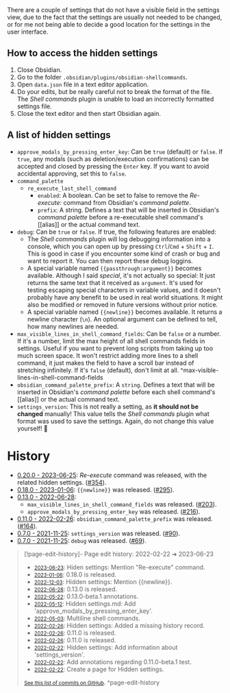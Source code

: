 There are a couple of settings that do not have a visible field in the settings view, due to the fact that the settings are usually not needed to be changed, or for me not being able to decide a good location for the settings in the user interface.

## How to access the hidden settings
1. Close Obsidian.
2. Go to the folder `.obsidian/plugins/obsidian-shellcommands`.
3. Open `data.json` file in a text editor application.
4. Do your edits, but be really careful not to break the format of the file. The *Shell commands* plugin is unable to load an incorrectly formatted settings file.
5. Close the text editor and then start Obsidian again.

## A list of hidden settings
- `approve_modals_by_pressing_enter_key`: Can be `true` (default) or `false`. If `true`, any modals (such as deletion/execution confirmations) can be accepted and closed by pressing the `Enter` key. If you want to avoid accidental approving, set this to `false`. 
- `command_palette` 
    - `re_execute_last_shell_command`
        - `enabled`: A boolean. Can be set to false to remove the _Re-execute:_ command from Obsidian's *command palette*.
        - `prefix`: A string. Defines a text that will be inserted in Obsidian's *command palette* before a re-executable shell command's [[alias]] or the actual command text.
- `debug`: Can be `true` or `false`. If true, the following features are enabled:
	- The *Shell commands* plugin will log debugging information into a console, which you can open up by pressing `Ctrl`/`Cmd` + `Shift` + `I`. This is good in case if you encounter some kind of crash or bug and want to report it. You can then report these debug loggins.
	- A special variable named `{{passthrough:argument}}` becomes available. Although I said *special*, it's not actually so special: It just returns the same text that it received as `argument`. It's used for testing escaping special characters in variable values, and it doesn't probably have any benefit to be used in real world situations. It might also be modified or removed in future versions without prior notice.
	- A special variable named `{{newline}}` becomes available. It returns a newline character (`\n`). An optional argument can be defined to tell, how many newlines are needed.
- `max_visible_lines_in_shell_command_fields`: Can be `false` or a number. If it's a number, limit the max height of all shell commands fields in settings. Useful if you want to prevent long scripts from taking up too much screen space. It won't restrict adding more lines to a shell command, it just makes the field to have a scroll bar instead of stretching infinitely. If it's `false` (default), don't limit at all. ^max-visible-lines-in-shell-command-fields
- `obsidian_command_palette_prefix`: A `string`. Defines a text that will be inserted in Obsidian's *command palette* before each shell command's [[alias]] or the actual command text.
- `settings_version`: This is not really a setting, as **it should not be changed** manually! This value tells the *Shell commands* plugin what format was used to save the settings. Again, do not change this value yourself! 🙂

# History
- [0.20.0 - 2023-06-25](https://github.com/Taitava/obsidian-shellcommands/blob/main/CHANGELOG.md#0200---2023-06-25): _Re-execute_ command was released, with the related hidden settings. ([#354](https://github.com/Taitava/obsidian-shellcommands/issues/354)).
- [0.18.0 - 2023-01-06](https://github.com/Taitava/obsidian-shellcommands/blob/main/CHANGELOG.md#0180---2023-01-06): `{{newline}}` was released. ([#295](https://github.com/Taitava/obsidian-shellcommands/issues/295)).
- [0.13.0 - 2022-06-28](https://github.com/Taitava/obsidian-shellcommands/blob/main/CHANGELOG.md#0130---2022-06-28):
	- `max_visible_lines_in_shell_command_fields` was released. ([#203](https://github.com/Taitava/obsidian-shellcommands/issues/203)).
	- `approve_modals_by_pressing_enter_key` was released. ([#216](https://github.com/Taitava/obsidian-shellcommands/issues/216)).
- [0.11.0 - 2022-02-26](https://github.com/Taitava/obsidian-shellcommands/blob/main/CHANGELOG.md#0110---2022-02-26): `obsidian_command_palette_prefix` was released. ([#164](https://github.com/Taitava/obsidian-shellcommands/issues/164)).
- [0.7.0 - 2021-11-25](https://github.com/Taitava/obsidian-shellcommands/blob/main/CHANGELOG.md#070---2021-11-25): `settings_version` was released. ([#90](https://github.com/Taitava/obsidian-shellcommands/issues/90)).
- [0.7.0 - 2021-11-25](https://github.com/Taitava/obsidian-shellcommands/blob/main/CHANGELOG.md#070---2021-11-25): `debug` was released. ([#69](https://github.com/Taitava/obsidian-shellcommands/issues/69)).


> [!page-edit-history]- Page edit history: 2022-02-22 &#10132; 2023-06-23
> - [<small>2023-06-23</small>](https://github.com/Taitava/obsidian-shellcommands-documentation/commit/f3ff1611a4c4a370f07fe70a18b7ceea01cba0bc): Hiden settings: Mention "Re-execute" command.
> - [<small>2023-01-06</small>](https://github.com/Taitava/obsidian-shellcommands-documentation/commit/65637e77d4b209f81b215d1f2222bb138b7cbf0c): 0.18.0 is released.
> - [<small>2022-12-03</small>](https://github.com/Taitava/obsidian-shellcommands-documentation/commit/5fd8e7237b33b273ae2174f19cf47ef8ef915e35): Hidden settings: Mention {{newline}}.
> - [<small>2022-06-28</small>](https://github.com/Taitava/obsidian-shellcommands-documentation/commit/49efe1a5a719cb695cc0a4a96d05c10548298804): 0.13.0 is released.
> - [<small>2022-05-22</small>](https://github.com/Taitava/obsidian-shellcommands-documentation/commit/bb37c1f8ee6630879a4d6578eae61c50730cda97): 0.13.0-beta.1 annotations.
> - [<small>2022-05-12</small>](https://github.com/Taitava/obsidian-shellcommands-documentation/commit/af84abadcd9066a857fe6c6c52da0a1f2555a9dc): Hidden settings.md: Add 'approve_modals_by_pressing_enter_key'.
> - [<small>2022-05-03</small>](https://github.com/Taitava/obsidian-shellcommands-documentation/commit/8e2b04d58bc91cd7d795b95217fd45c2fc11df2c): Multiline shell commands.
> - [<small>2022-02-26</small>](https://github.com/Taitava/obsidian-shellcommands-documentation/commit/7769b1c47ae8c0709d7631fef285d82c82dcaca7): Hidden settings: Added a missing history record.
> - [<small>2022-02-26</small>](https://github.com/Taitava/obsidian-shellcommands-documentation/commit/d6e852c88fb1ba221140841ea599189a27864a19): 0.11.0 is released.
> - [<small>2022-02-26</small>](https://github.com/Taitava/obsidian-shellcommands-documentation/commit/e5463e54d3424913624f9ebc61fcc7f5dee829cb): 0.11.0 is released.
> - [<small>2022-02-22</small>](https://github.com/Taitava/obsidian-shellcommands-documentation/commit/84083f0caed7e2a4f427685839ff6422b0901230): Hidden settings: Add information about 'settings_version'.
> - [<small>2022-02-22</small>](https://github.com/Taitava/obsidian-shellcommands-documentation/commit/7537045e3408a0fa0a1f3b47a62907fc6e4f8ca3): Add annotations regarding 0.11.0-beta.1 test.
> - [<small>2022-02-22</small>](https://github.com/Taitava/obsidian-shellcommands-documentation/commit/fabdd6cf143447380e2f28f92ee7752d169d2554): Create a page for Hidden settings.
> 
> [<small>See this list of commits on GitHub</small>](https://github.com/Taitava/obsidian-shellcommands-documentation/commits/main/Hidden%20settings.md).
> ^page-edit-history